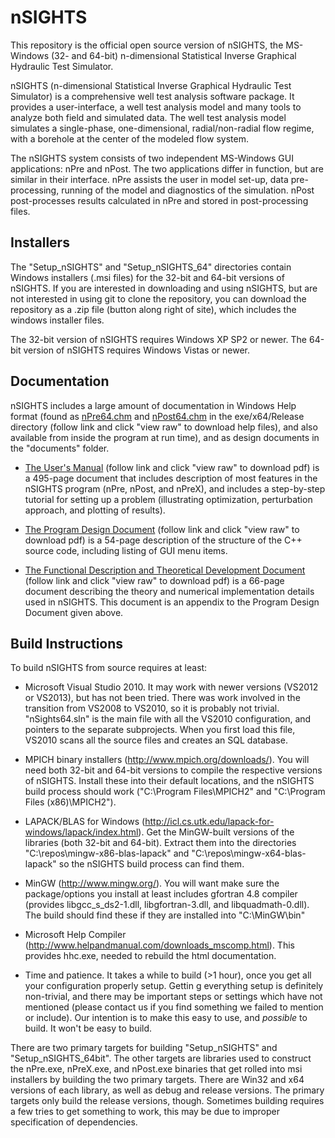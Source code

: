 nSIGHTS
=======

This repository is the official open source version of nSIGHTS, the MS-Windows (32- and 64-bit) n-dimensional Statistical Inverse Graphical Hydraulic Test Simulator.

nSIGHTS (n-dimensional Statistical Inverse Graphical Hydraulic Test Simulator) is a comprehensive well test analysis software package. It provides a user-interface, a well test analysis model and many tools to analyze both field and simulated data. The well test analysis model simulates a single-phase, one-dimensional, radial/non-radial flow regime, with a borehole at the center of the modeled flow system. 

The nSIGHTS system consists of two independent MS-Windows GUI applications: nPre and nPost. The two applications differ in function, but are similar in their interface. nPre assists the user in model set-up, data pre-processing, running of the model and diagnostics of the simulation. nPost post-processes results calculated in nPre and stored in post-processing files.

Installers
----------

The "Setup_nSIGHTS" and "Setup_nSIGHTS_64" directories contain Windows installers (.msi files) for the 32-bit and 64-bit versions of nSIGHTS.  If you are interested in downloading and using nSIGHTS, but are not interested in using git to clone the repository, you can download the repository as a .zip file (button along right of site), which includes the windows installer files.

The 32-bit version of nSIGHTS requires Windows XP SP2 or newer. The 64-bit version of nSIGHTS requires Windows Vistas or newer.

Documentation
-------------

nSIGHTS includes a large amount of documentation in Windows Help format (found as [nPre64.chm](exe/x64/Release/nPre64.chm) and [nPost64.chm](exe/x64/Release/nPost64.chm) in the exe/x64/Release directory (follow link and click "view raw" to download help files), and also available from inside the program at run time), and as design documents in the "documents" folder. 

- [The User's Manual](documents/nSIGHTS_Users_Manual_V2.41a.pdf) (follow link and click "view raw" to download pdf) is a 495-page document that includes description of most features in the nSIGHTS program (nPre, nPost, and nPreX), and includes a step-by-step tutorial for setting up a problem (illustrating optimization, perturbation approach, and plotting of results).

- [The Program Design Document](documents/nSIGHTS_Program_Design_V2.41a.pdf) (follow link and click "view raw" to download pdf) is a 54-page description of the structure of the C++ source code, including listing of GUI menu items.

- [The Functional Description and Theoretical Development Document](documents/nSIGHTS_Program_Design_V2.41a_AppendixA_Theory.pdf) (follow link and click "view raw" to download pdf) is a 66-page document describing the theory and numerical implementation details used in nSIGHTS.  This document is an appendix to the Program Design Document given above. 

Build Instructions
-----------------

To build nSIGHTS from source requires at least:

- Microsoft Visual Studio 2010. It may work with newer versions (VS2012 or VS2013), but has not been tried. There was work involved in the transition from VS2008 to VS2010, so it is probably not trivial.  "nSights64.sln" is the main file with all the VS2010 configuration, and pointers to the separate subprojects.  When you first load this file, VS2010 scans all the source files and creates an SQL database.

- MPICH binary installers (http://www.mpich.org/downloads/). You will need both 32-bit and 64-bit versions to compile the respective versions of nSIGHTS.  Install these into their default locations, and the nSIGHTS build process should work ("C:\Program Files\MPICH2" and "C:\Program Files (x86)\MPICH2").

- LAPACK/BLAS for Windows (http://icl.cs.utk.edu/lapack-for-windows/lapack/index.html). Get the MinGW-built versions of the libraries (both 32-bit and 64-bit). Extract them into the directories "C:\repos\mingw-x86-blas-lapack" and "C:\repos\mingw-x64-blas-lapack" so the nSIGHTS build process can find them.

- MinGW (http://www.mingw.org/). You will want make sure the package/options you install at least includes gfortran 4.8 compiler (provides libgcc_s_ds2-1.dll, libgfortran-3.dll, and libquadmath-0.dll). The build should find these if they are installed into "C:\MinGW\bin"

- Microsoft Help Compiler (http://www.helpandmanual.com/downloads_mscomp.html). This provides hhc.exe, needed to rebuild the html documentation.

- Time and patience. It takes a while to build (>1 hour), once you get all your configuration properly setup. Gettin g everything setup is definitely non-trivial, and there may be important steps or settings which have not mentioned (please contact us if you find something we failed to mention or include).  Our intention is to make this easy to use, and _possible_ to build.  It won't be easy to build.

There are two primary targets for building "Setup_nSIGHTS" and "Setup_nSIGHTS_64bit". The other targets are libraries used to construct the nPre.exe, nPreX.exe, and nPost.exe binaries that get rolled into msi installers by building the two primary targets.  There are Win32 and x64 versions of each library, as well as debug and release versions. The primary targets only build the release versions, though.  Sometimes building requires a few tries to get something to work, this may be due to improper specification of dependencies.   

